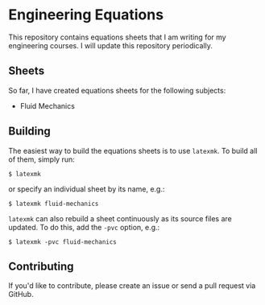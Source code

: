 # Engineering Equations

This repository contains equations sheets that I am writing for my engineering courses. I will
update this repository periodically.

## Sheets

So far, I have created equations sheets for the following subjects:
- Fluid Mechanics

## Building

The easiest way to build the equations sheets is to use `latexmk`. To build all of them, simply run:

    $ latexmk

or specify an individual sheet by its name, e.g.:

    $ latexmk fluid-mechanics

`latexmk` can also rebuild a sheet continuously as its source files are updated. To do this, add the
`-pvc` option, e.g.:

    $ latexmk -pvc fluid-mechanics

## Contributing

If you'd like to contribute, please create an issue or send a pull request via GitHub.
